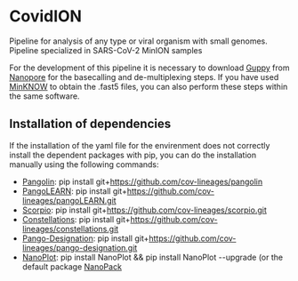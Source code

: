 # CovidION

Pipeline for analysis of any type or viral organism with small genomes. Pipeline specialized in SARS-CoV-2 MinION samples

For the development of this pipeline it is necessary to download [Guppy](https://community.nanoporetech.com/downloads/guppy/release_notes) from [Nanopore](https://community.nanoporetech.com/downloads) for the basecalling and de-multiplexing steps. If you have used [MinKNOW](https://community.nanoporetech.com/downloads/minion_release/release_notes) to obtain the .fast5 files, you can also perform these steps within the same software.


## Installation of dependencies

If the installation of the yaml file for the envirenment does not correctly install the dependent packages with pip, you can do the installation manually using the following commands:

- [Pangolin](https://github.com/cov-lineages/pangolin): pip install git+https://github.com/cov-lineages/pangolin
- [PangoLEARN](https://github.com/cov-lineages/pangoLEARN.git): pip install git+https://github.com/cov-lineages/pangoLEARN.git
- [Scorpio](https://github.com/cov-lineages/scorpio.git): pip install git+https://github.com/cov-lineages/scorpio.git
- [Constellations](https://github.com/cov-lineages/constellations.git): pip install git+https://github.com/cov-lineages/constellations.git
- [Pango-Designation](https://github.com/cov-lineages/pango-designation.git): pip install git+https://github.com/cov-lineages/pango-designation.git
- [NanoPlot](https://github.com/wdecoster/NanoPlot): pip install NanoPlot && pip install NanoPlot --upgrade (or the default package [NanoPack](https://github.com/wdecoster/nanopack)
